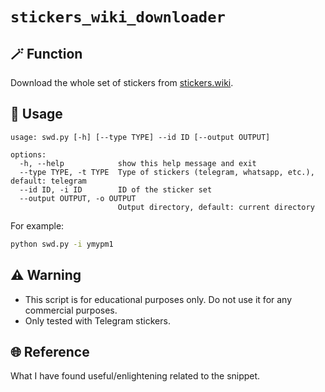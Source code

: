 # `stickers_wiki_downloader`

## 🪄 Function
Download the whole set of stickers from [stickers.wiki](https://stickers.wiki/).

## 📖 Usage
```text
usage: swd.py [-h] [--type TYPE] --id ID [--output OUTPUT]

options:
  -h, --help            show this help message and exit
  --type TYPE, -t TYPE  Type of stickers (telegram, whatsapp, etc.), default: telegram
  --id ID, -i ID        ID of the sticker set
  --output OUTPUT, -o OUTPUT
                        Output directory, default: current directory
```

For example:

```bash
python swd.py -i ymypm1
```

## ⚠️ Warning
- This script is for educational purposes only. Do not use it for any commercial purposes.
- Only tested with Telegram stickers.

## 🌐 Reference
What I have found useful/enlightening related to the snippet.
